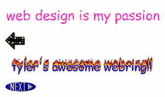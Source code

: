 ### ![Header](header.gif)

![Previous](previousimage.gif) ![Webring](webring.gif) ![Next](nextimage.gif)
